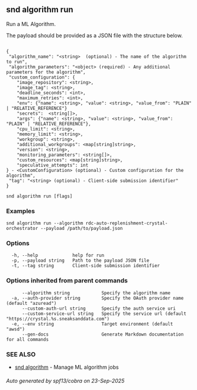 ## snd algorithm run

Run a ML Algorithm.

The payload should be provided as a JSON file with the structure below.

<pre><code>
{
 "algorithm_name": "&lt;string&gt;  (optional) - The name of the algorithm to run",
 "algorithm_parameters": "&lt;object&gt; (required) - Any additional parameters for the algorithm",
 "custom_configuration": {
	"image_repository": &lt;string&gt;,
	"image_tag": &lt;string&gt;,
	"deadline_seconds": &lt;int&gt;,
	"maximum_retries": &lt;int&gt;,
	"env": {"name": &lt;string&gt;, "value": &lt;string&gt;, "value_from": "PLAIN" | "RELATIVE_REFERENCE"}
	"secrets":  &lt;string[]&gt;,
	"args": {"name": &lt;string&gt;, "value": &lt;string&gt;, "value_from": "PLAIN" | "RELATIVE_REFERENCE"},
	"cpu_limit": &lt;string&gt;,
	"memory_limit": &lt;string&gt;,
	"workgroup": &lt;string&gt;,
	"additional_workgroups": &lt;map[string]string&gt;,
	"version": &lt;string&gt;,
	"monitoring_parameters": &lt;string[]&gt;,
	"custom_resources": &lt;map[string]string&gt;,
	"speculative_attempts": int
} - &lt;CustomConfiguration&gt; (optional) - Custom configuration for the algorithm",
 "tag": "&lt;string&gt; (optional) - Client-side submission identifier"
}
</code></pre>


```
snd algorithm run [flags]
```

### Examples

```
snd algorithm run --algorithm rdc-auto-replenishment-crystal-orchestrator --payload /path/to/payload.json
```

### Options

```
  -h, --help             help for run
  -p, --payload string   Path to the payload JSON file
  -t, --tag string       Client-side submission identifier
```

### Options inherited from parent commands

```
      --algorithm string            Specify the algorithm name
  -a, --auth-provider string        Specify the OAuth provider name (default "azuread")
      --custom-auth-url string      Specify the auth service uri
      --custom-service-url string   Specify the service url (default "https://crystal.%s.sneaksanddata.com")
  -e, --env string                  Target environment (default "awsd")
      --gen-docs                    Generate Markdown documentation for all commands
```

### SEE ALSO

* [snd algorithm](snd_algorithm.md)	 - Manage ML algorithm jobs

###### Auto generated by spf13/cobra on 23-Sep-2025
